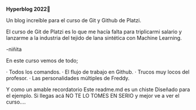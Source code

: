 **Hyperblog 2022**:yellow_heart:


Un blog increíble para el curso de Git y Github de Platzi.

El curso de Git de Platzi es lo que me hacía falta para triplicarmi salario y lanzarme a la industria del tejido de lana sintética con Machine Learning.

-niñita

En este curso vemos de todo;

· Todos los comandos.
· El flujo de trabajo en Github.
· Trucos muy locos del profesor.
· Las personalidades múltiples de Freddy.

Y como un amable recordatorio Este readme.md es un chiste
Diseñado para el ejemplo. Si llegas acá NO TE LO TOMES EN SERIO y mejor ve a ver el curso....
